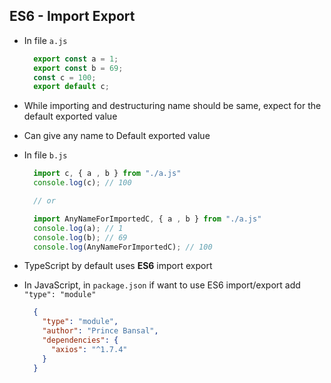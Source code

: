 ## ES6 - Import Export

- In file `a.js`
  
  ```js
    export const a = 1;
    export const b = 69;
    const c = 100;
    export default c;
  ```
- While importing and destructuring name should be same, expect for the default exported value
- Can give any name to Default exported value
- In file `b.js` 

  ```js
    import c, { a , b } from "./a.js"
    console.log(c); // 100

    // or

    import AnyNameForImportedC, { a , b } from "./a.js"
    console.log(a); // 1
    console.log(b); // 69
    console.log(AnyNameForImportedC); // 100
  ```
- TypeScript by default uses **ES6**  import export
- In JavaScript, in `package.json` if want to use ES6 import/export add `"type": "module"`
  
  ```json
    {
      "type": "module",
      "author": "Prince Bansal",
      "dependencies": {
        "axios": "^1.7.4"
      }
    }
  ```